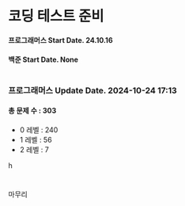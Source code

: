 # 코딩 테스트 준비

#### 프로그래머스 Start Date. 24.10.16
#### 백준 Start Date. None

# 
### 프로그래머스 Update Date. 2024-10-24 17:13
#### 총 문제 수 : 303
- 0 레벨 : 240
- 1 레벨 : 56
- 2 레벨 : 7

h

# 
마무리

# 
